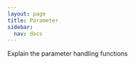 ```yaml
---
layout: page
title: Parameter
sidebar:
  nav: docs
---
```


Explain the parameter handling functions

